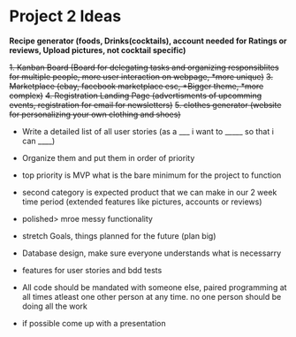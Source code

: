 # Project 2 Ideas

**Recipe generator (foods, Drinks(cocktails), account needed for Ratings or reviews, Upload pictures, not cocktail specific)**

~~1. Kanban Board (Board for delegating tasks and organizing responsiblites for multiple people, more user interaction on webpage, *more unique)~~
~~3. Marketplace (ebay, facebook marketplace esc, *Bigger theme, *more complex)~~
~~4. Registration Landing Page (advertisments of upcomming events, registration for email for newsletters)~~
~~5. clothes generator (website for personalizing your own clothing and shoes)~~

- Write a detailed list of all user stories (as a ___ i want to _____ so that i can ____)
- Organize them and put them in order of priority
- top priority is MVP what is the bare minimum for the project to function
- second category is expected product that we can make in our 2 week time period (extended features like pictures, accounts or reviews)
- polished> mroe messy functionality
- stretch Goals, things planned for the future (plan big)

- Database design, make sure everyone understands what is necessarry
- features for user stories and bdd tests
- All code should be mandated with someone else, paired programming at all times atleast one other person at any time. no one person should be doing all the work
- if possible come up with a presentation

